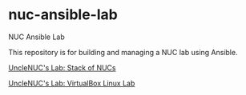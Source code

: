 # nuc-ansible-lab
NUC Ansible Lab

This repository is for building and managing a NUC lab using Ansible.

[UncleNUC's Lab: Stack of NUCs](https://www.unclenuc.com/lab:stack_of_nucs:start) 

[UncleNUC's Lab: VirtualBox Linux Lab](https://www.unclenuc.com/lab:ansible_virtualbox_autoboot_linux:start) 
